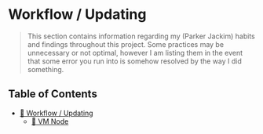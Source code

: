 # Workflow / Updating

> This section contains information regarding my (Parker Jackim) habits and findings throughout this project. Some practices may be unnecessary or not optimal, however I am listing them in the event that some error you run into is somehow resolved by the way I did something. 

## Table of Contents
- [:file_folder: Workflow / Updating](./documentation/workflow%5Cupdating/) 
  - [:page_facing_up: VM Node](./archnode.md)